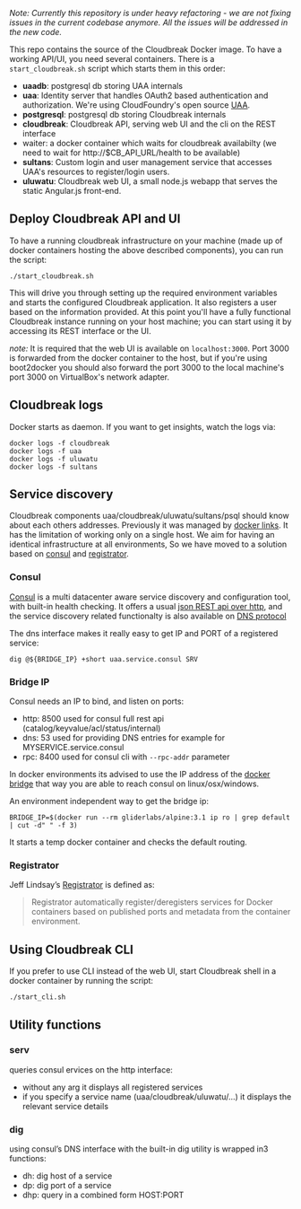 _Note: Currently this repository is under heavy refactoring - we are not fixing issues in the current codebase anymore. All the issues will be addressed in the new code._

This repo contains the source of the Cloudbreak Docker image.
To have a working API/UI, you need several containers. There is a
`start_cloudbreak.sh` script which starts them in this order:

- **uaadb**: postgresql db storing UAA internals
- **uaa**: Identity server that handles OAuth2 based authentication and authorization. We're using CloudFoundry's open source [UAA](https://github.com/cloudfoundry/uaa).
- **postgresql**: postgresql db storing Cloudbreak internals
- **cloudbreak**: Cloudbreak API, serving web UI and the cli on the REST interface
- waiter: a docker container which waits for cloudbreak availabilty (we need to wait for http://$CB_API_URL/health to be available)
- **sultans**: Custom login and user management service that accesses UAA's resources to register/login users.
- **uluwatu**: Cloudbreak web UI, a small node.js webapp that serves the static Angular.js front-end.


## Deploy Cloudbreak API and UI

To have a running cloudbreak infrastructure on your machine (made up of docker containers hosting the above described components), you can run the script:

```
./start_cloudbreak.sh
```

This will drive you through setting up the required environment variables and
starts the configured Cloudbreak application. It also registers a user based on
the information provided. At this point you'll have a fully functional Cloudbreak
instance running on your host machine; you can start using it by accessing its
 REST interface or the UI.
 
*note:* It is required that the web UI is available on `localhost:3000`. Port 3000 is forwarded from the docker container to the host, but if you're using boot2docker you should also forward the port 3000 to the local machine's port 3000 on VirtualBox's network adapter.

## Cloudbreak logs

Docker starts as daemon. If you want to get insights, watch the logs via:

```
docker logs -f cloudbreak
docker logs -f uaa
docker logs -f uluwatu
docker logs -f sultans
```
## Service discovery

Cloudbreak components uaa/cloudbreak/uluwatu/sultans/psql should know about each others addresses. Previously
it was managed by [docker links](https://docs.docker.com/userguide/dockerlinks/). It has the limitation of working
only on a single host. We aim for having an identical infrastructure at all environments, So we have moved to
a solution based on [consul](https://www.consul.io) and [registrator](https://github.com/gliderlabs/registrator).

### Consul

[Consul]((https://www.consul.io) ) is a multi datacenter aware service discovery and configuration tool, with 
built-in health checking. It offers a usual [json REST api over http](https://www.consul.io/docs/agent/http.html), 
and the service discovery related functionalty is also available on [DNS protocol](https://www.consul.io/docs/agent/dns.html)

The dns interface makes it really easy to get IP and PORT of a registered service:

```
dig @${BRIDGE_IP} +short uaa.service.consul SRV
```

### Bridge IP

Consul needs an IP to bind, and listen on ports:
- http: 8500 used for consul full rest api (catalog/keyvalue/acl/status/internal)
- dns: 53 used for providing DNS entries for example for MYSERVICE.service.consul
- rpc: 8400 used for consul cli with `--rpc-addr` parameter

In docker environments its advised to use the IP address of the
[docker bridge](https://docs.docker.com/articles/networking/) that way you are able
to reach consul on linux/osx/windows.

An environment independent way to get the bridge ip:
```
BRIDGE_IP=$(docker run --rm gliderlabs/alpine:3.1 ip ro | grep default | cut -d" " -f 3)
```
It starts a temp docker container and checks the default routing.

### Registrator

Jeff Lindsay’s [Registrator](https://github.com/gliderlabs/registrator) is defined as:

> Registrator automatically register/deregisters services for Docker containers based 
> on published ports and metadata from the container environment.

## Using Cloudbreak CLI

If you prefer to use CLI instead of the web UI, start
Cloudbreak shell in a docker container by running the script:

```
./start_cli.sh
```
## Utility functions

### serv
queries consul ervices on the http interface:
- without any arg it displays all registered services
- if you specify a service name (uaa/cloudbreak/uluwatu/...) it displays the relevant service details

### dig

using consul’s DNS interface with the built-in dig utility is wrapped in3 functions:
- dh: dig host of a service
- dp: dig port of a service
- dhp: query in a combined form HOST:PORT
